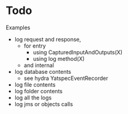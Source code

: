 # Todo 

Examples
- log request and response, 
    - for entry 
        - using CapturedInputAndOutputs(X)
        - using log method(X)
     - and internal
- log database contents
    - see hydra YatspecEventRecorder
- log file contents
- log folder contents
- log all the logs
- log jms or objects calls